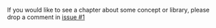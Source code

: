 If you would like to see a chapter about some concept or library, please drop a
comment in [issue #1](https://github.com/japaric/rust-by-example/issues/1)
